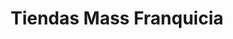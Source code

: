 ---
title: "Tiendas Mass Franquicia"
url: /santa-catarina-pinula/tiendas-mass-franquicia/
shop: Lebensmittel
---